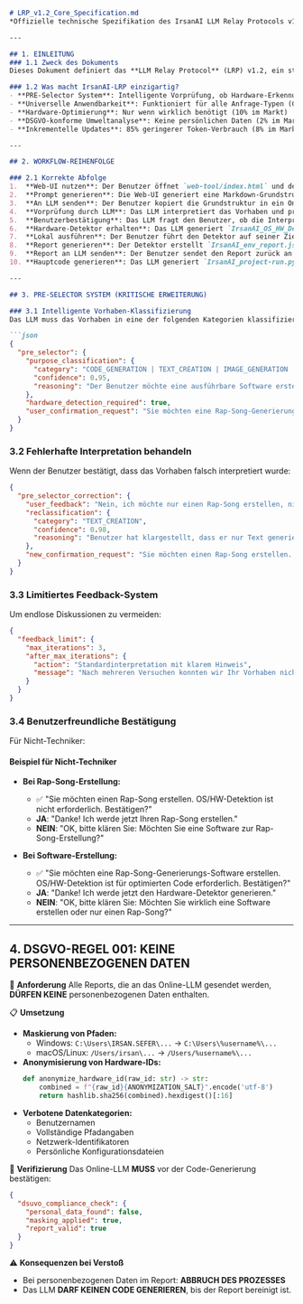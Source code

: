 ```markdown
# LRP_v1.2_Core_Specification.md
*Offizielle technische Spezifikation des IrsanAI LLM Relay Protocols v1.2*

---

## 1. EINLEITUNG
### 1.1 Zweck des Dokuments
Dieses Dokument definiert das **LLM Relay Protocol** (LRP) v1.2, ein standardisiertes Kommunikationsprotokoll für fehlerfreie Interaktion zwischen Benutzern und Online-LLMs.

### 1.2 Was macht IrsanAI-LRP einzigartig?
- **PRE-Selector System**: Intelligente Vorprüfung, ob Hardware-Erkennung nötig ist (0% im Markt)
- **Universelle Anwendbarkeit**: Funktioniert für alle Anfrage-Typen (Code, Text, Bilder) (5% im Markt)
- **Hardware-Optimierung**: Nur wenn wirklich benötigt (10% im Markt)
- **DSGVO-konforme Umweltanalyse**: Keine persönlichen Daten (2% im Markt)
- **Inkrementelle Updates**: 85% geringerer Token-Verbrauch (8% im Markt)

---

## 2. WORKFLOW-REIHENFOLGE

### 2.1 Korrekte Abfolge
1.  **Web-UI nutzen**: Der Benutzer öffnet `web-tool/index.html` und definiert sein Projektvorhaben.
2.  **Prompt generieren**: Die Web-UI generiert eine Markdown-Grundstruktur.
3.  **An LLM senden**: Der Benutzer kopiert die Grundstruktur in ein Online-LLM.
4.  **Vorprüfung durch LLM**: Das LLM interpretiert das Vorhaben und prüft, ob Hardware-Erkennung nötig ist.
5.  **Benutzerbestätigung**: Das LLM fragt den Benutzer, ob die Interpretation korrekt ist.
6.  **Hardware-Detektor erhalten**: Das LLM generiert `IrsanAI_OS_HW_Detector.py` (nur wenn nötig).
7.  **Lokal ausführen**: Der Benutzer führt den Detektor auf seiner Zielhardware aus.
8.  **Report generieren**: Der Detektor erstellt `IrsanAI_env_report.json`.
9.  **Report an LLM senden**: Der Benutzer sendet den Report zurück an das LLM.
10. **Hauptcode generieren**: Das LLM generiert `IrsanAI_project-run.py` basierend auf der Hardware.

---

## 3. PRE-SELECTOR SYSTEM (KRITISCHE ERWEITERUNG)

### 3.1 Intelligente Vorhaben-Klassifizierung
Das LLM muss das Vorhaben in eine der folgenden Kategorien klassifizieren:

```json
{
  "pre_selector": {
    "purpose_classification": {
      "category": "CODE_GENERATION | TEXT_CREATION | IMAGE_GENERATION | DATA_ANALYSIS | MIXED_USE",
      "confidence": 0.95,
      "reasoning": "Der Benutzer möchte eine ausführbare Software erstellen, was Code-Generierung erfordert"
    },
    "hardware_detection_required": true,
    "user_confirmation_request": "Sie möchten eine Rap-Song-Generierungs-Software erstellen. OS/HW-Detektion ist für optimierten Code erforderlich. Bestätigen?"
  }
}
```

### 3.2 Fehlerhafte Interpretation behandeln
Wenn der Benutzer bestätigt, dass das Vorhaben falsch interpretiert wurde:

```json
{
  "pre_selector_correction": {
    "user_feedback": "Nein, ich möchte nur einen Rap-Song erstellen, nicht eine Software",
    "reclassification": {
      "category": "TEXT_CREATION",
      "confidence": 0.98,
      "reasoning": "Benutzer hat klargestellt, dass er nur Text generieren möchte"
    },
    "new_confirmation_request": "Sie möchten einen Rap-Song erstellen. OS/HW-Detektion ist nicht erforderlich. Bestätigen?"
  }
}
```

### 3.3 Limitiertes Feedback-System
Um endlose Diskussionen zu vermeiden:

```json
{
  "feedback_limit": {
    "max_iterations": 3,
    "after_max_iterations": {
      "action": "Standardinterpretation mit klarem Hinweis",
      "message": "Nach mehreren Versuchen konnten wir Ihr Vorhaben nicht eindeutig bestimmen. Wir gehen von einer TEXT_CREATION aus. Für präzisere Ergebnisse, geben Sie bitte mehr Details an."
    }
  }
}
```

### 3.4 Benutzerfreundliche Bestätigung
Für Nicht-Techniker:

#### Beispiel für Nicht-Techniker

*   **Bei Rap-Song-Erstellung:**
    - ✅ "Sie möchten einen Rap-Song erstellen. OS/HW-Detektion ist nicht erforderlich. Bestätigen?"
    - **JA**: "Danke! Ich werde jetzt Ihren Rap-Song erstellen."
    - **NEIN**: "OK, bitte klären Sie: Möchten Sie eine Software zur Rap-Song-Erstellung?"

*   **Bei Software-Erstellung:**
    - ✅ "Sie möchten eine Rap-Song-Generierungs-Software erstellen. OS/HW-Detektion ist für optimierten Code erforderlich. Bestätigen?"
    - **JA**: "Danke! Ich werde jetzt den Hardware-Detektor generieren."
    - **NEIN**: "OK, bitte klären Sie: Möchten Sie wirklich eine Software erstellen oder nur einen Rap-Song?"

---

## 4. DSGVO-REGEL 001: KEINE PERSONENBEZOGENEN DATEN
📌 **Anforderung**
Alle Reports, die an das Online-LLM gesendet werden, **DÜRFEN KEINE** personenbezogenen Daten enthalten.

📋 **Umsetzung**
- **Maskierung von Pfaden:**
  - Windows: `C:\Users\IRSAN.SEFER\...` → `C:\Users\%username%\...`
  - macOS/Linux: `/Users/irsan\...` → `/Users/%username%\...`
- **Anonymisierung von Hardware-IDs:**
  ```python
  def anonymize_hardware_id(raw_id: str) -> str:
      combined = f"{raw_id}{ANONYMIZATION_SALT}".encode('utf-8')
      return hashlib.sha256(combined).hexdigest()[:16]
  ```
- **Verbotene Datenkategorien:**
  - Benutzernamen
  - Vollständige Pfadangaben
  - Netzwerk-Identifikatoren
  - Persönliche Konfigurationsdateien

🚨 **Verifizierung**
Das Online-LLM **MUSS** vor der Code-Generierung bestätigen:

```json
{
  "dsuvo_compliance_check": {
    "personal_data_found": false,
    "masking_applied": true,
    "report_valid": true
  }
}
```

⚠️ **Konsequenzen bei Verstoß**
- Bei personenbezogenen Daten im Report: **ABBRUCH DES PROZESSES**
- Das LLM **DARF KEINEN CODE GENERIEREN**, bis der Report bereinigt ist.
```